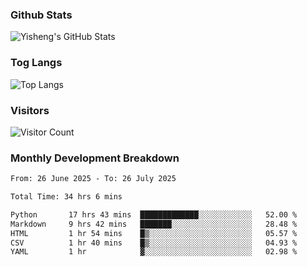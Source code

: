 ### Github Stats
![Yisheng's GitHub Stats](https://github-readme-stats-9qabuvhk1-gongyisheng.vercel.app/api?username=gongyisheng&count_private=true&show_icons=true)
### Tog Langs
![Top Langs](https://github-readme-stats-9qabuvhk1-gongyisheng.vercel.app/api/top-langs/?username=gongyisheng&layout=compact)
### Visitors
![Visitor Count](https://profile-counter.glitch.me/gongyisheng/count.svg)
### Monthly Development Breakdown
<!--START_SECTION:waka-->

```txt
From: 26 June 2025 - To: 26 July 2025

Total Time: 34 hrs 6 mins

Python       17 hrs 43 mins  █████████████░░░░░░░░░░░░   52.00 %
Markdown     9 hrs 42 mins   ███████░░░░░░░░░░░░░░░░░░   28.48 %
HTML         1 hr 54 mins    █▒░░░░░░░░░░░░░░░░░░░░░░░   05.57 %
CSV          1 hr 40 mins    █▒░░░░░░░░░░░░░░░░░░░░░░░   04.93 %
YAML         1 hr            ▓░░░░░░░░░░░░░░░░░░░░░░░░   02.98 %
```

<!--END_SECTION:waka-->
